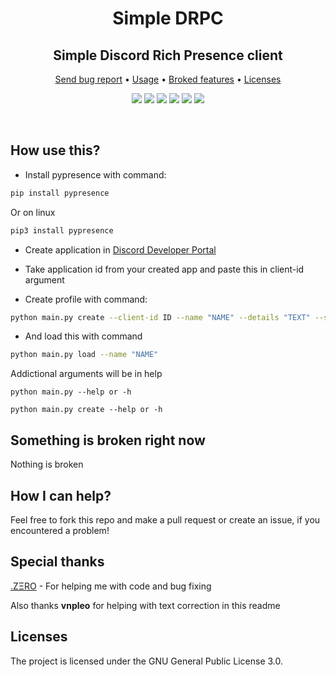 <p align="center">
  <h1 align="center">Simple DRPС</h1>
</p>
<p align="center">
  <h2 align="center">Simple Discord Rich Presence client</h2>
</p>
<p align="center">
  <a href="https://github.com/OctoBanon-Main/discord-rpc-client/issues">Send bug report</a>
  •
  <a href="https://github.com/OctoBanon-Main/discord-rpc-client#how-use-this">Usage</a>
  •
  <a href="https://github.com/OctoBanon-Main/discord-rpc-client#something-is-broken-right-now">Broked features</a>
  •
  <a href="https://github.com/OctoBanon-Main/discord-rpc-client#licenses">Licenses</a>
</p>

<p align="center">
  <img src="https://img.shields.io/github/contributors/OctoBanon-Main/discord-rpc-client?style=for-the-badge"/>
  <img src="https://img.shields.io/github/forks/OctoBanon-Main/discord-rpc-client?style=for-the-badge"/>
  <img src="https://img.shields.io/github/stars/OctoBanon-Main/discord-rpc-client?style=for-the-badge"/>
  <img src="https://img.shields.io/github/issues/OctoBanon-Main/discord-rpc-client?style=for-the-badge"/>
  <img src="https://img.shields.io/github/downloads/OctoBanon-Main/discord-rpc-client/total?style=for-the-badge"/>
  <img src="https://img.shields.io/github/license/OctoBanon-Main/discord-rpc-client?style=for-the-badge"/>
</p>
<br />

## How use this?
- Install pypresence with command:
```bash
pip install pypresence
```
Or on linux
```bash
pip3 install pypresence
```
- Create application in [Discord Developer Portal](https://discord.com/developers/applications)

- Take application id from your created app and paste this in client-id argument

- Create profile with command:
```bash
python main.py create --client-id ID --name "NAME" --details "TEXT" --state "TEXT"
```
- And load this with command
```bash
python main.py load --name "NAME"
```
Addictional arguments will be in help
```
python main.py --help or -h
```
```
python main.py create --help or -h
```

## Something is broken right now
Nothing is broken

## How I can help?
Feel free to fork this repo and make a pull request or create an issue, if you encountered a problem!

## Special thanks
[.ZΞRO](https://github.com/kostya-zero) - For helping me with code and bug fixing

Also thanks **vnpleo** for helping with text correction in this readme

## Licenses
The project is licensed under the GNU General Public License 3.0.
